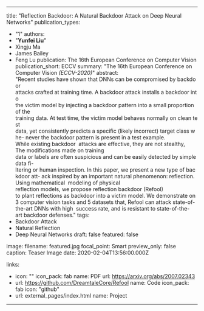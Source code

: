 ---

title: "Reflection Backdoor: A Natural Backdoor Attack on Deep Neural Networks"
publication_types:
  - "1"
authors:
  - "**Yunfei Liu**"
  - Xingju Ma
  - James Bailey
  - Feng Lu
publication: The 16th European Conference on Computer Vision
publication_short: ECCV
summary: "The 16th European Conference on Computer Vision *(ECCV-2020)*"
abstract: "Recent studies have shown that DNNs can be compromised by backdoor 
attacks crafted at training time. A backdoor attack installs a backdoor into 
the victim model by injecting a backdoor pattern into a small proportion of the
training data. At test time, the victim model behaves normally on clean test 
data, yet consistently predicts a specific (likely incorrect) target class whe-
never the backdoor pattern is present in a test example. While existing backdoor 
attacks are effective, they are not stealthy, The modifications made on training 
data or labels are often suspicious and can be easily detected by simple data fi-
ltering or human inspection. In this paper, we present a new type of backdoor att-
ack inspired by an important natural phenomenon: reflection.  Using mathematical 
modeling of physical reflection models, we propose reflection backdoor (Refool) 
to plant reflections as backdoor into a victim model. We demonstrate on 3 computer
vision tasks and 5 datasets that, Refool can attack state-of-the-art DNNs with high 
success rate, and is resistant to state-of-the-art backdoor defenses."
tags:
  - Backdoor Attack
  - Natural Reflection
  - Deep Neural Networks
draft: false
featured: false

image:
  filename: featured.jpg
  focal_point: Smart
  preview_only: false
  caption: Teaser Image
date: 2020-02-04T13:56:00.000Z

links:
  - icon: ""
    icon_pack: fab
    name: PDF
    url: https://arxiv.org/abs/2007.02343
  - url: https://github.com/DreamtaleCore/Refool
    name: Code
    icon_pack: fab
    icon: "github"
  - url: external_pages/index.html
    name: Project

---